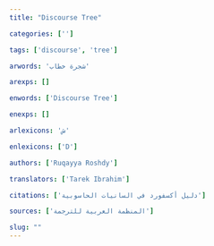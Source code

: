 ```yaml
---
title: "Discourse Tree"

categories: ['']

tags: ['discourse', 'tree']

arwords: 'شجرة خطاب'

arexps: []

enwords: ['Discourse Tree']

enexps: []

arlexicons: 'ش'

enlexicons: ['D']

authors: ['Ruqayya Roshdy']

translators: ['Tarek Ibrahim']

citations: ['دليل أكسفورد في السانيات الحاسوبية']

sources: ['المنظمة العربية للترجمة']

slug: ""
---
```

